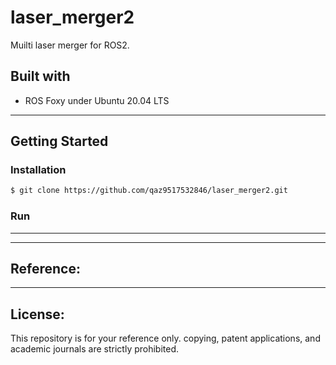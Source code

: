 # laser_merger2
Muilti laser merger for ROS2.

## Built with

- ROS Foxy under Ubuntu 20.04 LTS

------

## Getting Started

### Installation

``` bash
$ git clone https://github.com/qaz9517532846/laser_merger2.git
```

### Run

------

------

## Reference:

------

## License:

This repository is for your reference only. copying, patent applications, and academic journals are strictly prohibited.
